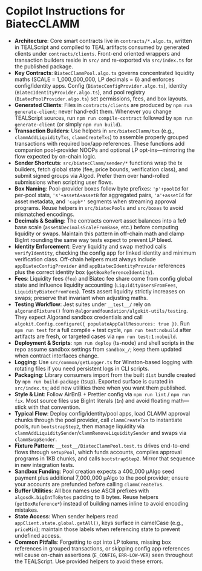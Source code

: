 # Copilot Instructions for BiatecCLAMM

- **Architecture**: Core smart contracts live in `contracts/*.algo.ts`, written in TEALScript and compiled to TEAL artifacts consumed by generated clients under `contracts/clients`. Front-end oriented wrappers and transaction builders reside in `src/` and re-exported via `src/index.ts` for the published package.
- **Key Contracts**: `BiatecClammPool.algo.ts` governs concentrated liquidity maths (SCALE = 1_000_000_000, LP decimals = 6) and enforces config/identity apps. Config (`BiatecConfigProvider.algo.ts`), identity (`BiatecIdentityProvider.algo.ts`), and pool registry (`BiatecPoolProvider.algo.ts`) set permissions, fees, and box layouts.
- **Generated Clients**: Files in `contracts/clients` are produced by `npm run generate-client`; never hand-edit them. Whenever you change TEALScript sources, run `npm run compile-contract` followed by `npm run generate-client` (or simply `npm run build`).
- **Transaction Builders**: Use helpers in `src/biatecClamm/txs` (e.g., `clammAddLiquidityTxs`, `clammCreateTxs`) to assemble properly grouped transactions with required box/app references. These functions add companion pool-provider NOOPs and optional LP opt-ins—mirroring the flow expected by on-chain logic.
- **Sender Shortcuts**: `src/biatecClamm/sender/*` functions wrap the tx builders, fetch global state (fee, price bounds, verification class), and submit signed groups via Algod. Prefer them over hand-rolled submissions when scripting user flows.
- **Box Naming**: Pool-provider boxes follow byte prefixes: `'p'+poolId` for per-pool stats, `'s'+assetA+assetB` for aggregated pairs, `'a'+assetId` for asset metadata, and `'capb*'` segments when streaming approval programs. Reuse helpers in `src/biatecPools` and `src/boxes` to avoid mismatched encodings.
- **Decimals & Scaling**: The contracts convert asset balances into a 1e9 base scale (`assetADecimalsScaleFromBase`, etc.) before computing liquidity or swaps. Maintain this pattern in off-chain math and clamp BigInt rounding the same way tests expect to prevent LP bleed.
- **Identity Enforcement**: Every liquidity and swap method calls `verifyIdentity`, checking the config app for linked identity and minimum verification class. Off-chain helpers must always include `appBiatecConfigProvider` and `appBiatecIdentityProvider` references plus the correct identity box (`getBoxReferenceIdentity`).
- **Fees**: Liquidity fees (`fee`) and Biatec fee share come from config global state and influence liquidity accounting (`LiquidityUsersFromFees`, `LiquidityBiatecFromFees`). Tests assert liquidity strictly increases on swaps; preserve that invariant when adjusting maths.
- **Testing Workflow**: Jest suites under `__test__/` rely on `algorandFixture()` from `@algorandfoundation/algokit-utils/testing`. They expect Algorand sandbox credentials and call `algokit.Config.configure({ populateAppCallResources: true })`. Run `npm run test` for a full compile + test cycle, `npm run test:nobuild` after artifacts are fresh, or targeted cases via `npm run test:1:nobuild`.
- **Deployment & Scripts**: `npm run deploy` (ts-node) and shell scripts in the repo assume sandbox settings from `sandbox_/`; keep them updated when contract interfaces change.
- **Logging**: Use `src/common/getLogger.ts` for Winston-based logging with rotating files if you need persistent logs in CLI scripts.
- **Packaging**: Library consumers import from the built `dist` bundle created by `npm run build-package` (tsup). Exported surface is curated in `src/index.ts`; add new utilities there when you want them published.
- **Style & Lint**: Follow AirBnB + Prettier config via `npm run lint` / `npm run fix`. Most source files use BigInt literals (`1n`) and avoid floating math—stick with that convention.
- **Typical Flow**: Deploy config/identity/pool apps, load CLAMM approval chunks through the pool provider, call `clammCreateTxs` to instantiate pools, run `bootstrapStep2`, then manage liquidity via `clammAddLiquiditySender`/`clammRemoveLiquiditySender` and swaps via `clammSwapSender`.
- **Fixture Pattern**: `__test__/BiatecClammPool.test.ts` drives end-to-end flows through `setupPool`, which funds accounts, compiles approval programs in 1KB chunks, and calls `bootstrapStep2`. Mirror that sequence in new integration tests.
- **Sandbox Funding**: Pool creation expects a 400_000 µAlgo seed payment plus additional 7_000_000 µAlgo to the pool provider; ensure your accounts are prefunded before calling `clammCreateTxs`.
- **Buffer Utilities**: All box names use ASCII prefixes with `algosdk.bigIntToBytes` padding to 8 bytes. Reuse helpers (`getBoxReference*`) instead of building names inline to avoid encoding mistakes.
- **State Access**: When sender helpers read `appClient.state.global.getAll()`, keys surface in camelCase (e.g., `priceMin`); maintain those labels when referencing state to prevent undefined access.
- **Common Pitfalls**: Forgetting to opt into LP tokens, missing box references in grouped transactions, or skipping config app references will cause on-chain assertions (`E_CONFIG`, `ERR-LOW-VER`) seen throughout the TEALScript. Use provided helpers to avoid these errors.
